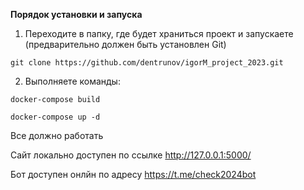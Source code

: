 **Порядок установки и запуска**
1. Переходите в папку, где будет храниться проект и запускаете (предварительно должен быть установлен Git)

```git clone https://github.com/dentrunov/igorM_project_2023.git```

2. Выполняете команды:

```docker-compose build ```

```docker-compose up -d```

Все должно работать

Сайт локально доступен по ссылке  http://127.0.0.1:5000/

Бот доступен онлйн по адресу https://t.me/check2024bot